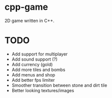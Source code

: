 # cpp-game

2D game written in C++.

# TODO

* Add support for multiplayer
* Add sound support (?)
* Add currency (gold)
* Add more tiles and bombs
* Add menus and shop
* Add better fps limiter
* Smoother transition between stone and dirt tile
* Better looking textures/images
